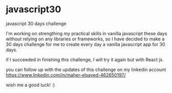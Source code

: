 # javascript30
javascript 30 days challenge

I'm working on strengthing my practical skills in vanilla javascript these days without relying on any libraries or frameworks, 
so I have decided to make a 30 days challenge for me to create every day a vanilla javascript app for 30 days.

if I succeeded in finishing this challenge, I will try it again but with React js.

you can follow up with the updates of this challenge on my linkedin account
https://www.linkedin.com/in/maher-elsayed-462650197/

wish me a good luck! :)
